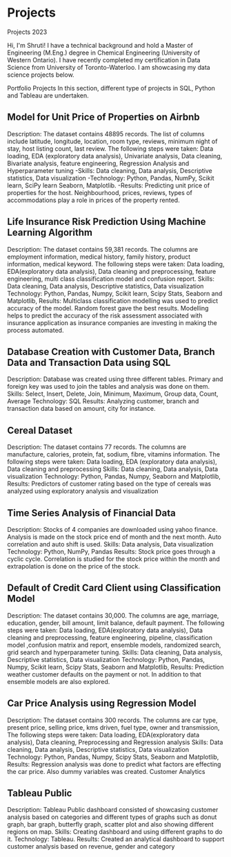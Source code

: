 # Projects
Projects 2023

Hi, I'm Shruti! I have a technical background and hold a Master of Engineering (M.Eng.) degree in Chemical Engineering (University of Western Ontario). I have recently completed my certification in Data Science from University of Toronto-Waterloo. I am showcasing my data science projects below.

Portfolio Projects
In this section, different type of projects in SQL, Python and Tableau are undertaken. 

## Model for Unit Price of Properties on Airbnb
Description: The dataset contains 48895 records. The list of columns include latitude, longitude, location, room type, reviews, minimum night of stay, host listing count, last review. The following steps were taken: Data loading, EDA (exploratory data analysis), Univariate analysis, Data cleaning, Bivariate analysis, feature engineering, Regression Analysis and Hyperparameter tuning 
-Skills: Data cleaning, Data analysis, Descriptive statistics, Data visualization
-Technology: Python, Pandas, NumPy, Scikit learn, SciPy learn Seaborn, Matplotlib.
-Results: Predicting unit price of properties for the host. Neighbourhood, prices, reviews, types of accommodations play a role in prices of the property rented. 


## Life Insurance Risk Prediction Using Machine Learning Algorithm 
Description: The dataset contains 59,381 records. The columns are employment information, medical history, family history, product information, medical keyword. The following steps were taken: Data loading, EDA(exploratory data analysis), Data cleaning and preprocessing, feature engineering, multi class classification model and confusion report. 
Skills: Data cleaning, Data analysis, Descriptive statistics, Data visualization
Technology: Python, Pandas, Numpy, Scikit learn, Scipy Stats, Seaborn and Matplotlib, 
Results: Multiclass classification modelling was used to predict accuracy of the model. Random forest gave the best results.  Modelling helps to predict the accuracy of the risk assessment associated with insurance application as insurance companies are investing in making the process automated. 

## Database Creation with Customer Data, Branch Data and Transaction Data using SQL
Description: Database was created using three different tables. Primary and foreign key was used to join the tables and analysis was done on them. 
Skills: Select, Insert, Delete, Join, Minimum, Maximum, Group data, Count, Average
Technology: SQL 
Results:  Analyzing customer, branch and transaction data based on amount, city for instance.

## Cereal Dataset
Description: The dataset contains 77 records. The columns are manufacture, calories, protein, fat, sodium, fibre, vitamins information. The following steps were taken: Data loading, EDA (exploratory data analysis), Data cleaning and preprocessing
Skills: Data cleaning, Data analysis, Data visualization
Technology: Python, Pandas, Numpy, Seaborn and Matplotlib, 
Results: Predictors of customer rating based on the type of cereals was analyzed using exploratory analysis and visualization

## Time Series Analysis of Financial Data
Description:  Stocks of 4 companies are downloaded using yahoo finance. Analysis is made on the stock price end of month and the next month. Auto correlation and auto shift is used. 
Skills: Data analysis, Data visualization
Technology: Python, NumPy, Pandas
Results: Stock price goes through a cyclic cycle. Correlation is studied for the stock price within the month and extrapolation is done on the price of the stock.


## Default of Credit Card Client using Classification Model 
Description: The dataset contains 30,000. The columns are age, marriage, education, gender, bill amount, limit balance, default payment. The following steps were taken: Data loading, EDA(exploratory data analysis), Data cleaning and preprocessing, feature engineering, pipeline, classification model ,confusion matrix and report, ensemble models, randomized search, grid search and hyperparameter tuning. 
Skills: Data cleaning, Data analysis, Descriptive statistics, Data visualization
Technology: Python, Pandas, Numpy, Scikit learn, Scipy Stats, Seaborn and Matplotlib, 
Results: Prediction weather customer defaults on the payment or not. In addition to that ensemble models are also explored. 


## Car Price Analysis using Regression Model  
Description: The dataset contains 300 records. The columns are car type, present price, selling price, kms driven, fuel type, owner and transmission, The following steps were taken: Data loading, EDA(exploratory data analysis), Data cleaning, Preprocessing and Regression analysis
Skills: Data cleaning, Data analysis, Descriptive statistics, Data visualization
Technology: Python, Pandas, Numpy, Scipy Stats, Seaborn and Matplotlib, 
Results: Regression analysis was done to predict what factors are effecting the car price. Also dummy variables was created. 
Customer Analytics

## Tableau Public
Description: Tableau Public dashboard consisted of showcasing  customer analysis based on categories and different types of graphs such as donut graph, bar graph, butterfly graph, scatter plot and also showing different regions on map. 
Skills: Creating dashboard and using different graphs to do it. 
Technology: Tableau.
Results: Created an analytical dashboard to support customer analysis based on revenue, gender and category
